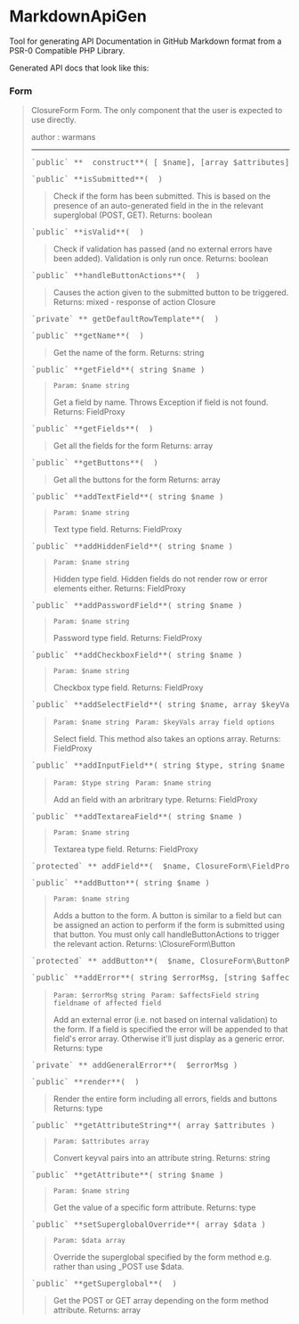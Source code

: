 MarkdownApiGen
==============

Tool for generating API Documentation in GitHub Markdown format from a PSR-0 Compatible PHP Library.

Generated API docs that look like this:

### Form ###
>    ClosureForm Form. The only component that the user is expected to use directly.
>
>    author : warmans
>
>
>    -----------------
>    <pre>`public` **__construct**( [ $name], [array $attributes] )</pre>
>
>    >
>    >
>    >
>
>    
>    <pre>`public` **isSubmitted**(  )</pre>
>
>    >
>    >    Check if the form has been submitted. This is based on the presence of an auto-generated
>    >    field in the in the relevant superglobal (POST, GET).
>    >    Returns: boolean
>
>
>    <pre>`public` **isValid**(  )</pre>
>
>    >
>    >    Check if validation has passed (and no external errors have been added). Validation is only run once.
>    >    Returns: boolean
>
>
>    <pre>`public` **handleButtonActions**(  )</pre>
>
>    >
>    >    Causes the action given to the submitted button to be triggered.
>    >    Returns: mixed - response of action Closure
>
>
>    <pre>`private` **_getDefaultRowTemplate**(  )</pre>
>
>    >
>    >
>    >
>
>
>    <pre>`public` **getName**(  )</pre>
>
>    >
>    >    Get the name of the form.
>    >    Returns: string
>
>
>    <pre>`public` **getField**( string $name )</pre>
>
>    >    `Param: $name string `
>    >
>    >    Get a field by name. Throws Exception if field is not found.
>    >    Returns: FieldProxy
>
>
>    <pre>`public` **getFields**(  )</pre>
>
>    >
>    >    Get all the fields for the form
>    >    Returns: array
>
>
>    <pre>`public` **getButtons**(  )</pre>
>
>    >
>    >    Get all the buttons for the form
>    >    Returns: array
>
>
>    <pre>`public` **addTextField**( string $name )</pre>
>
>    >    `Param: $name string `
>    >
>    >    Text type field.
>    >    Returns: FieldProxy
>
>
>    <pre>`public` **addHiddenField**( string $name )</pre>
>
>    >    `Param: $name string `
>    >
>    >    Hidden type field. Hidden fields do not render row or error elements either.
>    >    Returns: FieldProxy
>
>
>    <pre>`public` **addPasswordField**( string $name )</pre>
>
>    >    `Param: $name string `
>    >
>    >    Password type field.
>    >    Returns: FieldProxy
>
>
>    <pre>`public` **addCheckboxField**( string $name )</pre>
>
>    >    `Param: $name string `
>    >
>    >    Checkbox type field.
>    >    Returns: FieldProxy
>
>
>    <pre>`public` **addSelectField**( string $name, array $keyVals )</pre>
>
>    >    `Param: $name string `
>    >    `Param: $keyVals array field options`
>    >
>    >    Select field. This method also takes an options array.
>    >    Returns: FieldProxy
>
>
>    <pre>`public` **addInputField**( string $type, string $name )</pre>
>
>    >    `Param: $type string `
>    >    `Param: $name string `
>    >
>    >    Add an field with an arbritrary type.
>    >    Returns: FieldProxy
>
>
>    <pre>`public` **addTextareaField**( string $name )</pre>
>
>    >    `Param: $name string `
>    >
>    >    Textarea type field.
>    >    Returns: FieldProxy
>
>
>    <pre>`protected` **_addField**(  $name, ClosureForm\FieldProxy $field )</pre>
>
>    >
>    >
>    >
>
>
>    <pre>`public` **addButton**( string $name )</pre>
>
>    >    `Param: $name string `
>    >
>    >    Adds a button to the form. A button is similar to a field but can be assigned an action to perform
>    >    if the form is submitted using that button. You must only call handleButtonActions to trigger the relevant
>    >    action.
>    >    Returns: \ClosureForm\Button
>
>
>    <pre>`protected` **_addButton**(  $name, ClosureForm\ButtonProxy $field )</pre>
>
>    >
>    >
>    >
>
>
>    <pre>`public` **addError**( string $errorMsg, [string $affectsField] )</pre>
>
>    >    `Param: $errorMsg string `
>    >    `Param: $affectsField string fieldname of affected field`
>    >
>    >    Add an external error (i.e. not based on internal validation) to the form. If a field is specified the error
>    >    will be appended to that field's error array. Otherwise it'll just display as a generic error.
>    >    Returns: type
>
>
>    <pre>`private` **_addGeneralError**(  $errorMsg )</pre>
>
>    >
>    >
>    >
>
>
>    <pre>`public` **render**(  )</pre>
>
>    >
>    >    Render the entire form including all errors, fields and buttons
>    >    Returns: type
>
>
>    <pre>`public` **getAttributeString**( array $attributes )</pre>
>
>    >    `Param: $attributes array `
>    >
>    >    Convert keyval pairs into an attribute string.
>    >    Returns: string
>
>
>    <pre>`public` **getAttribute**( string $name )</pre>
>
>    >    `Param: $name string `
>    >
>    >    Get the value of a specific form attribute.
>    >    Returns: type
>
>
>    <pre>`public` **setSuperglobalOverride**( array $data )</pre>
>
>    >    `Param: $data array `
>    >
>    >    Override the superglobal specified by the form method e.g. rather than using _POST use $data.
>    >
>
>
>    <pre>`public` **getSuperglobal**(  )</pre>
>
>    >
>    >    Get the POST or GET array depending on the form method attribute.
>    >    Returns: array
>
>
>
